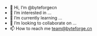 - 👋 Hi, I’m @byteforgecn
- 👀 I’m interested in ...
- 🌱 I’m currently learning ...
- 💞️ I’m looking to collaborate on ...
- 📫 How to reach me team@byteforge.cn

<!---
byteforgecn/byteforgecn is a ✨ special ✨ repository because its `README.md` (this file) appears on your GitHub profile.
You can click the Preview link to take a look at your changes.
--->
